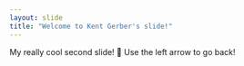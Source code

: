 ```yaml
---
layout: slide
title: "Welcome to Kent Gerber's slide!"
---
```

My really cool second slide! :tada:
Use the left arrow to go back!
